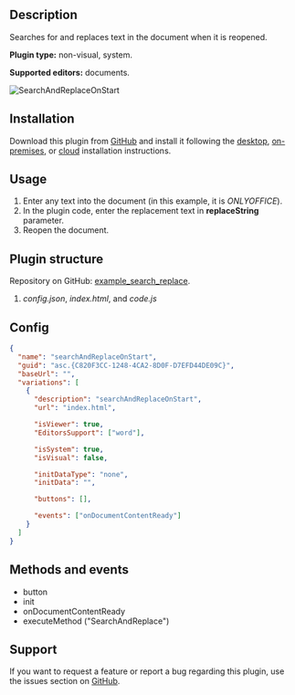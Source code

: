 ## Description

Searches for and replaces text in the document when it is reopened.

**Plugin type:** non-visual, system.

**Supported editors:** documents.

![SearchAndReplaceOnStart](/assets/images/plugins/gifs/search-and-replace-on-start.gif)

## Installation

Download this plugin from [GitHub](https://github.com/ONLYOFFICE/sdkjs-plugins/tree/master/searchAndReplaceOnStart) and install it following the [desktop](../installing/onlyoffice-desktop-editors.md), [on-premises](../installing/onlyoffice-docs-on-premises.md), or [cloud](../installing/onlyoffice-cloud.md) installation instructions.

## Usage

1. Enter any text into the document (in this example, it is *ONLYOFFICE*).
2. In the plugin code, enter the replacement text in **replaceString** parameter.
3. Reopen the document.

## Plugin structure

Repository on GitHub: [example_search_replace](https://github.com/ONLYOFFICE/sdkjs-plugins/tree/master/searchAndReplaceOnStart).

1. *config.json*, *index.html*, and *code.js*

## Config

``` json
{
  "name": "searchAndReplaceOnStart",
  "guid": "asc.{C820F3CC-1248-4CA2-8D0F-D7EFD44DE09C}",
  "baseUrl": "",
  "variations": [
    {
      "description": "searchAndReplaceOnStart",
      "url": "index.html",

      "isViewer": true,
      "EditorsSupport": ["word"],

      "isSystem": true,
      "isVisual": false,

      "initDataType": "none",
      "initData": "",

      "buttons": [],

      "events": ["onDocumentContentReady"]
    }
  ]
}
```

## Methods and events

- button
- init
- onDocumentContentReady
- executeMethod ("SearchAndReplace")

## Support

If you want to request a feature or report a bug regarding this plugin, use the issues section on [GitHub](https://github.com/ONLYOFFICE/sdkjs-plugins/issues).
